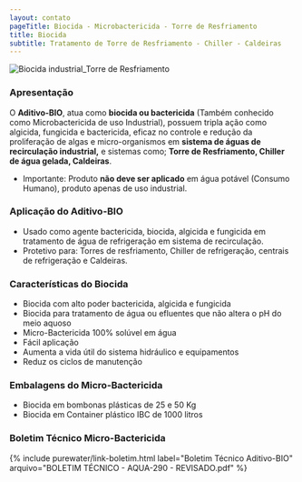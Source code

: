 ```yaml
---
layout: contato
pageTitle: Biocida - Microbactericida - Torre de Resfriamento
title: Biocida
subtitle: Tratamento de Torre de Resfriamento - Chiller - Caldeiras
---
```

<img class="img-responsive center" style="max-width: 100%;" src="../../website/images/Biocida Industrial-torre-de-resfriamento.png" alt="Biocida industrial_Torre de Resfriamento">

### Apresentação

O **Aditivo-BIO**, atua como **biocida ou bactericida** (Também conhecido como Microbactericida de uso Industrial), possuem tripla ação como algicida, fungicida e bactericida, eficaz no controle e redução da proliferação de algas e micro-organismos em **sistema de águas de recirculação industrial,** e sistemas como; **Torre de Resfriamento, Chiller de água gelada, Caldeiras**. 

- Importante: Produto **não deve ser aplicado** em água potável (Consumo Humano), produto apenas de uso industrial. 

### Aplicação do Aditivo-BIO

- Usado como agente bactericida, biocida, algicida e fungicida em tratamento de água de refrigeração em sistema de recirculação.
- Protetivo para: Torres de resfriamento, Chiller de refrigeração, centrais de refrigeração e Caldeiras.

### Características do Biocida

- Biocida com alto poder bactericida, algicida e fungicida
- Biocida para tratamento de água ou efluentes que não altera o pH do meio aquoso
- Micro-Bactericida 100% solúvel em água
- Fácil aplicação
- Aumenta a vida útil do sistema hidráulico e equipamentos
- Reduz os ciclos de manutenção

### Embalagens do Micro-Bactericida

- Biocida em bombonas plásticas de 25 e 50 Kg
- Biocida em Container plástico IBC de 1000 litros

### Boletim Técnico Micro-Bactericida 

{% include purewater/link-boletim.html 
   label="Boletim Técnico Aditivo-BIO" 
   arquivo="BOLETIM TÉCNICO - AQUA-290 - REVISADO.pdf" %}



